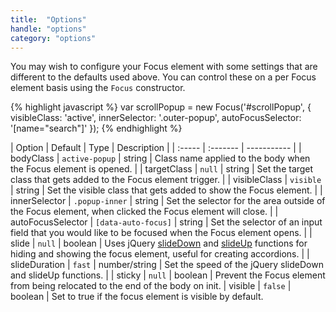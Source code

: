 ```yaml
---
title:  "Options"
handle: "options"
category: "options"
---
```


You may wish to configure your Focus element with some settings that are different to the defaults used above. You can control these on a per Focus element basis using the `Focus` constructor.

{% highlight javascript %}
  var scrollPopup = new Focus('#scrollPopup', {
    visibleClass: 'active',
    innerSelector: '.outer-popup',
    autoFocusSelector: '[name="search"]'
  });
{% endhighlight %}

| Option | Default | Type | Description |
| :----- | :------- | ----------- |
| bodyClass | `active-popup` | string | Class name applied to the body when the Focus element is opened. |
| targetClass | `null` | string | Set the target class that gets added to the Focus element trigger. |
| visibleClass | `visible` | string | Set the visible class that gets added to show the Focus element. |
| innerSelector | `.popup-inner` | string | Set the selector for the area outside of the Focus element, when clicked the Focus element will close. |
| autoFocusSelector | `[data-auto-focus]` | string | Set the selector of an input field that you would like to be focused when the Focus element opens. |
| slide   | `null` | boolean | Uses jQuery [slideDown](https://api.jquery.com/slideDown/) and [slideUp](https://api.jquery.com/slideUp/) functions for hiding and showing the focus element, useful for creating accordions.  |
| slideDuration   | `fast` | number/string | Set the speed of the jQuery slideDown and slideUp functions.  |
| sticky | `null`  | boolean | Prevent the Focus element from being relocated to the end of the body on init.
| visible | `false`  | boolean | Set to true if the focus element is visible by default.

